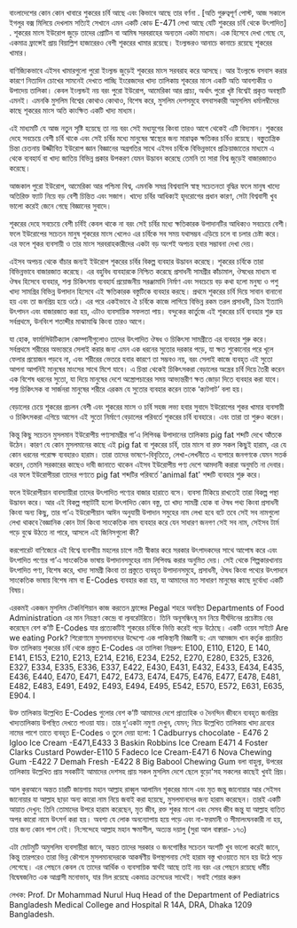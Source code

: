 বাংলাদেশের কোন কোন খাবারে শুকরের চর্বি আছে এবং কিভাবে আছে তার বর্ণনা
.
[অতি গুরুত্বপূর্ণ পোস্ট,
আজ সকালে ইগলুর বক্স মিলিয়ে দেখলাম সত্যিই সেখানে এমন একটি কোড E-471 লেখা আছে যেটি শুকরের চর্বি থেকে উৎপাদিত]
.
শূকরের মাংস ইউরোপ জুড়ে তাদের প্রোটিন বা আমিষ সরবরাহের অন্যতম একটা মাধ্যম। এক হিসেবে দেখা গেছে যে, একমাত্র ফ্রান্সেই প্রায় বিয়াল্লিশ হাজারেরও বেশী শূকরের খামার রয়েছে। ইংল্যন্ডরও আনাচে কানাচে রয়েছে শূকরের খামার।

বাণিজ্যিকভাবে এইসব খামারগুলো পুরো ইংল্যন্ড জুড়েই শূকরের মাংস সরবরাহ করে আসছে। আর ইংল্যন্ডে বসবাস করার কারণে নিত্যদিন চোখের সামনেই দেখতে পাচ্ছি ইংরেজদের খাদ্য তালিকায় শূকরের মাংস একটি অতি আবশ্যকীয় ও উপাদেয় তালিকা। কেবল ইংল্যন্ডই নয় বরং পুরো ইউরোপ, আমেরিকা আর প্রাচ্য, অর্থাৎ পুরো খৃষ্ট বিশ্বেই প্রকৃত অবস্থাটি এমনই। এমনকি মুসলিম বিশ্বের কোথাও কোথাও, বিশেষ করে, মুসলিম দেশসমুহে বসবাসকারী অমুসলিম ধর্মালম্বীদের কাছে শূকরের মাংস অতি কাংক্ষিত একটি খাদ্য মাধ্যম।

এই মাধ্যমটি যে আজ নতুন সৃষ্টি হয়েছে তা নয় বরং সেই মধ্যযুগের কিংবা তারও আগে থেকেই এটি বিদ্যমান। শূকরের দেহে সবচেয়ে বেশী চর্বি থাকে এবং সেই চর্বির মধ্যে মানুষের স্বাস্থ্যের জন্য মারাত্বক ক্ষতিকর চর্বিও রয়েছে। বস্তুুতান্ত্রিক চিন্তা চেতনায় উজ্জীবিত ইউরোপ জ্ঞান বিজ্ঞানের অগ্রগতির সাথে এইসব চর্বিকে বিভিন্নভাবে প্রক্রিয়াজাতের মাধ্যমে এ থেকে ব্যবহার্য বা খাদ্য জাতিয় বিভিন্ন প্রকার উপকরণ যেমন উদ্ভাবন করেছে তেমনি তা সারা বিশ্ব জুড়েই বাজারজাতও করেছে।

আজকাল পুরো ইউরোপ, আমেরিকা আর পশ্চিমা বিশ্ব, এমনকি সমগ্র বিশ্বব্যাপি স্বাস্থ সচেতনতা বৃদ্ধির ফলে মানুষ খাদ্যে অতিরিক্ত ফ্যাট নিয়ে বড় বেশী চিন্তিত এবং সজাগ। খাদ্যে চর্বির আধিক্যই হৃদরোগের প্রধান কারণ, সেটা বিশ্ববাসী খুব ভালো করেই জেনে গেছে বিজ্ঞানের সুবাদে।

শূকরের দেহে সবচেয়ে বেশী চর্বিই কেবল থাকে না বরং সেই চর্বির মধ্যে ক্ষতিকারক উপাদানটির আধিক্যও সবচেয়ে বেশী। ফলে ইউরোপের সচেতন মানুষ শূকরের মাংস খেলেও এর চর্বিকে সব সময় যথাসম্ভব এড়িয়ে চলে বা চলার চেষ্টা করে। এর ফলে শূকর ব্যবসায়ী ও তার মাংস সরবরাহকারীদের একটা বড় অংশই অপচয় হবার সম্ভাবনা দেখা দেয়।

এইসব অপচয় থেকে বাঁচার জন্যই ইউরোপ শূকরের চর্বির বিকল্প ব্যবহার উদ্ভাবন করেছে। শূকরের চর্বিকে তারা বিভিন্নভাবে বাজারজাত করেছে। এর বহুবিধ ব্যবহারকে নিশ্চিত করেছে প্রসাধনী সামগ্রীর কাঁচামাল, ঔষধের মাধ্যম বা ঔষধ হিসেবে ব্যবহার, শল্য চিকিৎসায় ব্যবহার্য প্রয়োজনীয় সরঞ্জামাদি নির্মাণ এবং সবচেয়ে বড় কথা হলো মনুষ্য ও পশু খাদ্য সামগ্রির বিভিন্ন উপাদান হিসেবে এই ক্ষতিকারক বস্তুটিকে ব্যবহার করছে। প্রথমে শূকরের চর্বি দিয়ে সাবান বানানো হয় এবং তা জনপ্রিয় হয়ে ওঠে। এর পরে একইভাবে ঐ চর্বিকে কাজে লাগিয়ে বিভিন্ন রকম তরল প্রসাধনী, ক্রিম ইত্যাদি উৎপাদন এবং বাজারজাত করা হয়, এটাও ব্যবসায়িক সফলতা পায়। বন্দুকের কার্তুজে এই শূকরের চর্বি ব্যবহার শুরু হয় সর্বপ্রথমে, উনবিংশ শতাব্দীর মাঝামাঝি কিংবা তারও আগে।

যা হোক, ফার্মাসিউটিক্যাল কোম্পানীগুলোও তাদের উৎপাদিত ঔষধ ও চিকিৎসা সামগ্রীতে এর ব্যবহার শুরু করে। সর্বপ্রথমে শরীরের অভ্যন্তরে সেলাই করার জন্য এমন এক ধরনের সুতোর দরকার পড়ে, যা ক্ষত শুকোনোর পরে খূলে ফেলার প্রয়োজন পড়বে না, এবং শরীরের ভেতরে হবার কারণে তা সম্ভবও নয়, বরং সেলাই কাজে ব্যবহৃত এই সুতো আপনা আপনিই মানুষের মাংসের সাথে মিশে যাবে। এ চিন্তা থেকেই চিকিৎসকরা বেড়ালের অন্ত্রের চর্বি দিয়ে তৈরী করেন এক বিশেষ ধরনের সুতো, যা দিয়ে মানুষের দেশে অস্ত্রোপচারের সময় আভ্যন্তরীণ ক্ষত জোড়া দিতে ব্যবহার করা যাবে। শল্য চিকিৎসক বা সার্জনরা মানুষের শরীরে এরকম যে সুতোর ব্যবহার করেন তাকে ‘ক্যটগাট’ বলা হয়।

বেড়ালের চেয়ে শূকরের প্রচলন বেশী এবং শূকরের মাংস ও চর্বি সহজ লভ্য হবার সুবাদে ইউরোপের শূকর খামার ব্যবসায়ী ও চিকিৎসকরা এগিয়ে আসেন এই সুতো নির্মাণে বেড়ালের পরিবর্তে শূকরের চর্বি ব্যবহারে। এবং তারা তা শুরুও করেন।

কিন্তু কিছু সচেতন মুসলমান ইউরোপীয় পণ্যসামগ্রীর গা’এ লিপিবব্ধ উপাদানের তালিকায় pig fat শব্দটি দেখে আঁতকে উঠেন। কারণ যে কোন মুসলমানের কাছে এই pig fat বা শূকরের চর্বি, তার মাংস বা রক্ত সকল কিছুই হারাম, এর যে কোন ধরনের পরোক্ষ ব্যবহারও হারাম। তারা তাদের ভাষণে-বিবৃতিতে, লেখা-লেখনীতে এ ব্যপারে জনগণকে যেমন সতর্ক করেন, তেমনি সরকারের কাছেও দাবী জানাতে থাকেন এইসব ইউরোপীয় পণ্য দেশে আমদানী করারা অনুমতি না দেবার। এর ফলে ইউরোপীয়রা তাদের পণ্যতে pig fat শব্দটির পরিবর্তে 'animal fat' শব্দটি ব্যবহার শুরু করে।

ফলে ইউরোপীয়ান বাবস্যায়ীরা তাদের উৎপাদিত পণ্যের বাজার হারাতে বসে। ব্যবসা টিকিয়ে রাখতেই তারা বিকল্প পন্থা উদ্ভাবন করে। আর এই বিকল্প পন্থাটইি হলো উৎপাদিত কোন বস্তু, তা খাদ্য সামগ্রী হোক বা ঔষধ পথ্য কিংবা প্রসাধনী কিংবা অন্য কিছু, তার গা’এ ইউরোপীয়ান আঈন অনুযায়ী উপাদান সমুহের নাম লেখা হবে বটে তবে সেই সব নামগুলো লেখা থাকবে বৈজ্ঞানিক কোন টার্ম কিংবা সাংকেতিক নাম ব্যবহার করে যেন সাধারণ জনগণ সেই সব নাম, সেইসব টার্ম পড়ে বুঝে উঠতে না পারে, আসলে এই জিনিসগুলো কী?

করপোরেট বাণিজ্যের এই বিশ্বে ব্যবসাীয় মহলের চাপে নতী স্বীকার করে সরকার উৎপাদকদের সাথে আপোষ করে এবং উৎপাদিত পণ্যের গা’এ সাংকেতিক ভাষায় উপাদানসমুহের নাম লিপিবদ্ধ করার অনুমিত দেয়। সেই থেকে শিল্পকারখানায় উৎপাদিত পণ্য, বিশেষ করে, খাদ্য সামগ্রী কিংবা তা প্রস্তুতে ব্যবহৃত উপাদানসমুহে, প্রসাধনী, ঔষধ কিংবা পথ্যের উৎপাদনে সাংকেতিক ভাষায় বিশেষ নাম বা E-Codes ব্যবহার করা হয়, যা আমাদের মত সাধারণ মানুষের কাছে দুর্বোধ্য একটি বিষয়।

এরকমই একজন মুসলিম টেকনিশিয়ান কাজ করতেন ফ্রান্সের Pegal শহরে অবস্থিত Departments of Food Administration এর মান নিয়ন্ত্রণ কেন্দ্রে বা ল্যবরেটরিতে। তিনি অনূসন্ধিৎষূ মন নিয়ে দীর্ঘদিনের প্রচেষ্টায় বের করেছেন বেশ ক’টি E-Codes যার প্রত্যেকটিই শূকরের চর্বিকে ভিত্তি করেই গড়ে উঠেছে। একটি ওয়েব সাইটে Are we eating Pork? শিরোণামে মুসলমানদের উদ্দেশ্যে এক পাকিস্থানী বিজ্ঞানী ড: এম আমজাদ খান কর্তৃক প্রচারিত উক্ত তালিকায় শুকরের চর্বি থেকে প্রস্তুত E-Codes এর তালিকা নিম্নরুপ:
E100, E110, E120, E 140, E141, E153, E210, E213, E214, E216, E234, E252, E270, E280, E325, E326, E327, E334, E335, E336, E337, E422, E430, E431, E432, E433, E434, E435, E436, E440, E470, E471, E472, E473, E474, E475, E476, E477, E478, E481, E482, E483, E491, E492, E493, E494, E495, E542, E570, E572, E631, E635, E904. I

উক্ত তালিকায় উল্লেখিত E-Codes গুলোর বেশ ক’টি আমাদের দেশে প্রাত্যহিক ও দৈনন্দিন জীবনে ব্যবহৃত জনপ্রিয় খাদ্যতালিকায় উপস্থিত দেখতে পাওয়া যায়। তার দু‘একটা নমুণা দেখুন, যেমন; নিচে উল্লেখিত তালিকায় খাদ্য দ্রব্যের নামের পাশে তাতে ব্যবহৃত E-Codes ও তুলে দেয়া হলো:
1 Cadburrys chocolate - E476
2 Igloo Ice Cream -E471,E433
3 Baskin Robbins Ice Cream E471
4 Foster Clarks Custard Powder-E110
5 Fadeco Ice Cream-E471
6 Nova Chewing Gum -E422
7 Demah Fresh -E422
8 Big Babool Chewing Gum
বলা বাহুল্য, উপরের তালিকায় উল্লেখিত প্রায় সবকটিই আমাদের দেশসহ প্রায় সকল মুসলিম দেশে ছেলে বুড়ো'সহ সকলের কাছেই খুবই প্রিয়।

আল কুরআনে অন্তত চারটি জায়গায় মহান আল্লাহ রাব্বুল আলামিন শূকরের মাংস এবং মৃত জন্তু জানোয়ার আর সেইসব জানোয়ার যা আল্লাহ ছাড়া অন্য কারো নাম নিয়ে জবাই করা হয়েছে, মুসলমানদের জন্য হারাম করেছেন। তারই একটি আয়াত দেখুন:
তিনি তোমাদের উপরে হারাম করেছেন, মৃত জীব, রক্ত শূকর মাংশ এবং সেসব জীব জন্তু যা আল্লাহ ব্যতিত অপর কারো নামে উৎসর্গ করা হয়। অবশ্য যে লোক অনন্যোপায় হয়ে পড়ে এবং না-ফরমানী ও সীমালংঘনকারী না হয়, তার জন্য কোন পাপ নেই। নি:সন্দেহে আল্লাহ মহান ক্ষমাশীল, অত্যন্ত দয়ালু (সুরা আল বাক্বারা- ১৭৩)

এটা মোটমুটি অমুসলিম ব্যবসায়ীরা জানে, অন্তত তাদের সরকার ও জনগোষ্ঠির সচেতন অংশটি খুব ভালো করেই জানে, কিন্তু তারপরেও তারা ভিন্ন কৌশলে মুসলমানদেরকে আকর্ষণীয় উপস্থাপনায় সেই হারাম বস্তু খাওয়াতে মনে হয় উঠে পড়ে লেগেছে। এর পেছনে কেবল যে তাদের আর্থিক ও ব্যবসায়িক স্বার্থই আছে তাই নয় বরং এর পেছনে রয়েছে ধর্মীয় বিদ্বেষজনিত এক আগ্রাসী মনোভাব, যার মিল রয়েছে একমাত্র ক্রসেডের সাথেই। সবাই শেয়ার করুন

লেখক: Prof. Dr Mohammad Nurul Huq
Head of the Department of Pediatrics
Bangladesh Medical College and Hospital
R 14A, DRA, Dhaka 1209
Bangladesh.

